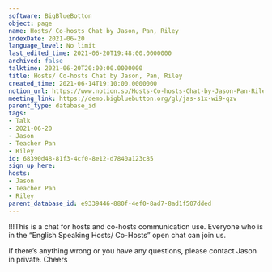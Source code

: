 ```yaml
---
software: BigBlueBotton
object: page
name: Hosts/ Co-hosts Chat by Jason, Pan, Riley
indexDate: 2021-06-20
language_level: No limit
last_edited_time: 2021-06-20T19:48:00.0000000
archived: false
talktime: 2021-06-20T20:00:00.0000000
title: Hosts/ Co-hosts Chat by Jason, Pan, Riley
created_time: 2021-06-14T19:10:00.0000000
notion_url: https://www.notion.so/Hosts-Co-hosts-Chat-by-Jason-Pan-Riley-68390d4881f34cf08e12d7840a123c85
meeting_link: https://demo.bigbluebutton.org/gl/jas-s1x-wi9-qzv
parent_type: database_id
tags:
- Talk
- 2021-06-20
- Jason
- Teacher Pan
- Riley
id: 68390d48-81f3-4cf0-8e12-d7840a123c85
sign_up_here: 
hosts:
- Jason
- Teacher Pan
- Riley
parent_database_id: e9339446-880f-4ef0-8ad7-8ad1f507dded
---
```


!!!This is a chat for hosts and co-hosts communication use. Everyone who is in the “English Speaking Hosts/ Co-Hosts” open chat can join us.

If there’s anything wrong or you have any questions, please contact Jason in private. Cheers

